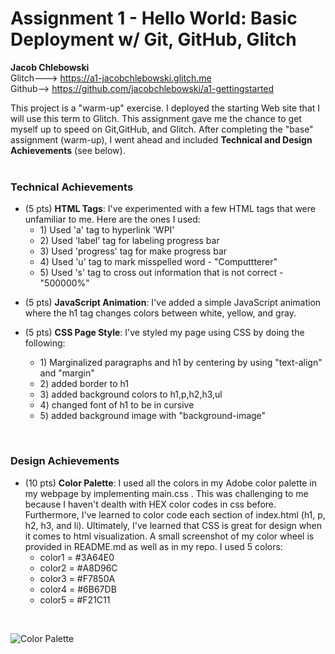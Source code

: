 Assignment 1 - Hello World: Basic Deployment w/ Git, GitHub, Glitch
===

<b>Jacob Chlebowski</b> <br>
Glitch---> https://a1-jacobchlebowski.glitch.me <br>
Github--> https://github.com/jacobchlebowski/a1-gettingstarted

This project is a "warm-up" exercise. I deployed the starting Web site that I will use this term to Glitch.
This assignment gave me the chance to get myself up to speed on Git,GitHub, and Glitch.
After completing the "base" assignment (warm-up), I went ahead and included **Technical and Design Achievements** (see below).
<br>
<br>



### Technical Achievements
- (5 pts) **HTML Tags**:
I've experimented with a few HTML tags that were unfamiliar to me. Here are the ones I used: <ul>
  <li>1) Used 'a' tag to hyperlink 'WPI'</li> 
  <li>2) Used 'label' tag for labeling progress bar</li>
  <li>3) Used 'progress' tag for make progress bar</li> 
  <li>4) Used 'u' tag to mark misspelled word - "Computtterer"</li>
  <li>5) Used 's' tag to cross out information that is not correct - "500000%"</li> 
</ul>

- (5 pts) **JavaScript Animation**:
I've added a simple JavaScript animation where the h1 tag changes colors between white, yellow, and gray.
 

- (5 pts) **CSS Page Style**:
I've styled my page using CSS by doing the following: <ul>
  <li>1) Marginalized paragraphs and h1 by centering by using "text-align" and "margin"</li>
  <li>2) added border to h1</li>
  <li>3) added background colors to h1,p,h2,h3,ul</li>
  <li>4) changed font of h1 to be in cursive</li>
  <li>5) added background image with "background-image"</li>
</ul>
<br>



### Design Achievements
- (10 pts) **Color Palette**: I used all the colors in my Adobe color palette in my webpage by implementing main.css . This was challenging to me because I haven't dealth with HEX color codes in css before. Furthermore, I've learned to color code each section of index.html (h1, p, h2, h3, and li). Ultimately, I've learned that CSS is great for design when it comes to html visualization. A small screenshot of my color wheel is provided in README.md as well as in my repo. I used 5 colors: <ul>
  <li>color1 = #3A64E0</li>
  <li>color2 = #A8D96C</li>
  <li>color3 = #F7850A</li>
  <li>color4 = #6B67DB</li>
  <li>color5 = #F21C11</li>
</ul>
<br>

![**Color Palette**](https://github.com/jacobchlebowski/a1-gettingstarted/blob/main/color-palette.png?raw=true)




